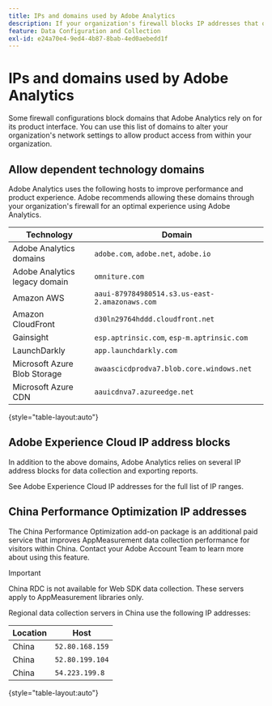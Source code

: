 ```yaml
---
title: IPs and domains used by Adobe Analytics
description: If your organization's firewall blocks IP addresses that originate from Adobe, use this list to update your firewall settings.
feature: Data Configuration and Collection
exl-id: e24a70e4-9ed4-4b87-8bab-4ed0aebedd1f
---
```

# IPs and domains used by Adobe Analytics

Some firewall configurations block domains that Adobe Analytics rely on for its product interface. You can use this list of domains to alter your organization's network settings to allow product access from within your organization.

## Allow dependent technology domains

Adobe Analytics uses the following hosts to improve performance and product experience. Adobe recommends allowing these domains through your organization's firewall for an optimal experience using Adobe Analytics.

| Technology | Domain |
| --- | --- |
| Adobe Analytics domains | `adobe.com`, `adobe.net`, `adobe.io` |
| Adobe Analytics legacy domain | `omniture.com` |
| Amazon AWS | `aaui-879784980514.s3.us-east-2.amazonaws.com` |
| Amazon CloudFront | `d30ln29764hddd.cloudfront.net` |
| Gainsight | `esp.aptrinsic.com`, `esp-m.aptrinsic.com` |
| LaunchDarkly | `app.launchdarkly.com` |
| Microsoft Azure Blob Storage | `awaascicdprodva7.blob.core.windows.net` |
| Microsoft Azure CDN | `aauicdnva7.azureedge.net` |

{style="table-layout:auto"}

## Adobe Experience Cloud IP address blocks

In addition to the above domains, Adobe Analytics relies on several IP address blocks for data collection and exporting reports.

See Adobe Experience Cloud IP addresses for the full list of IP ranges.

## China Performance Optimization IP addresses

The China Performance Optimization add-on package is an additional paid service that improves AppMeasurement data collection performance for visitors within China. Contact your Adobe Account Team to learn more about using this feature.

>[!IMPORTANT]
>
>China RDC is not available for Web SDK data collection. These servers apply to AppMeasurement libraries only.

Regional data collection servers in China use the following IP addresses:

| Location | Host |
| --- | --- |
| China | `52.80.168.159` |
| China | `52.80.199.104` |
| China | `54.223.199.8` |

{style="table-layout:auto"}
